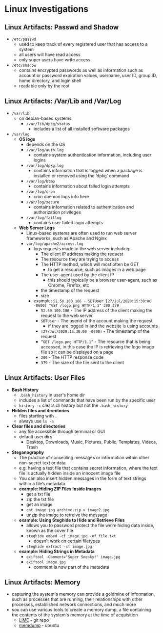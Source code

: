 # Linux Investigations

## Linux Artifacts: Passwd and Shadow

* `/etc/passwd`
  * used to keep track of every registered user that has access to a system
  * all users will have read access
  * only super users have write access
* `/etc/shadow`
  * contains encrypted passwords as well as information such as account or password expiration values, username, user ID, group ID, home directory, and login shell
  * readable only by the root

## Linux Artifacts: /Var/Lib and /Var/Log

* `/var/lib`
  * on debian-based systems
    * `/var/lib/dpkg/status`
      * includes a list of all installed software packages
* `/var/log`
  * **OS logs**
    * depends on the OS
    * `/var/log/auth.log`
      * contains system authentication information, including user logins
    * `/var/log/dpkg.log`
      * contains information that is logged when a package is installed or removed using the ‘dpkg’ command
    * `/var/log/btmp`
      * contains information about failed login attempts
    * `/var/log/cron`
      * cron daemon logs info here
    * `/var/log/secure`
      * contains information related to authentication and authorization privileges
    * `/var/log/faillog`
      * contains user failed login attempts
  * **Web Server Logs**
    * Linux-based systems are often used to run web server frameworks, such as Apache and Nginx
    * `var/log/apache2/access.log`
      * logs requests made to the web server including:
        * The client IP address making the request
        * The resource they are trying to access
        * The HTTP method, which will most often be GET
          * to get a resource, such as images in a web page
        * The user-agent used by the client IP
          * this should typically be a browser user-agent, such as Chrome, Firefox, etc
        * the timestamp of the request
        * size
      * example: `52.50.100.106 - SBTUser [27/Jul/2020:15:30:00 -0600] "GET /logo.png HTTP/1.1" 200 379`
        * `52.50.100.106` - The IP address of the client making the request to the web server
        * `SBTUser` - The userid of the account making the request
          * if they are logged in and the website is using accounts
        * `[27/Jul/2020:15:30:00 -0600]` - The timestamp of the request
        * `“GET /logo.png HTTP/1.1”` - The resource that is being accessed, in this case the IP is retrieving the logo image file so it can be displayed on a page
        * `200` - The HTTP response code
        * `379` - The size of the file sent to the client

## Linux Artifacts: User Files

* **Bash History**
  * `.bash_history` in user's home dir
  * includes a list of commands that have been run by the specific user
  * `history -c` clears cli history but not the `.bash_history`
* **Hidden files and directories**
  * files starting with `.`
  * always use `ls -a`
* **Clear files and directories**
  * any file accessible through terminal or GUI
  * default user dirs
    * Desktop, Downloads, Music, Pictures, Public, Templates, Videos, Trash
* **Steganography**
  * The practice of concealing messages or information within other non-secret text or data
  * e.g. having a text file that contains secret information, where the text file is actually hidden inside an innocent image file
  * You can also insert hidden messages in the form of text strings within a file’s metadata
  * **example: Hiding ZIP Files Inside Images**
    * get a txt file
    * zip the txt file
    * get an image
    * `cat image.jpg archive.zip > image2.jpg`
    * unzip the image to retreive the message
  * **example: Using Steghide to Hide and Retrieve Files**
    * allows you to password protect the file we’re hiding data inside, known as the cover file
    * `steghide embed -cf image.jpg -ef file.txt`
      * doesn't work on certain filetypes
    * `steghide extract -sf image.jpg`
  * **example: Hiding Strings in Metadata**
    * `exiftool -Comment="Super Sneaky!" image.jpg`
    * `exiftool image.jpg`
      * comment is now part of the metadata

## Linux Artifacts: Memory

* capturing the system's memory can provide a goldmine of information, such as processes that are running, their relationships with other processes, established network connections, and much more
* you can use various tools to create a memory dump, a file containing the contents of the system's memory at the time of acquisition
  * [LiME](https://github.com/504ensicsLabs/LiME) - git repo
  * [memdump](https://manpages.ubuntu.com/manpages/trusty/man1/memdump.1.html) - ubuntu